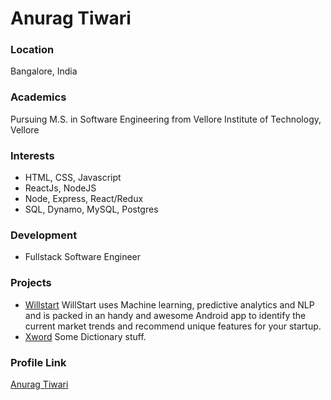 # Anurag Tiwari

### Location

Bangalore, India

### Academics

Pursuing M.S. in Software Engineering from Vellore Institute of Technology, Vellore

### Interests

- HTML, CSS, Javascript
- ReactJs, NodeJS
- Node, Express, React/Redux
- SQL, Dynamo, MySQL, Postgres

### Development

- Fullstack Software Engineer

### Projects

- [Willstart](https://github.com/t2013anurag/willstart) WillStart uses Machine learning, predictive analytics and NLP and is packed in an handy and awesome Android app to identify the current market trends and recommend unique features for your startup.
- [Xword](https://github.com/t2013anurag/xword) Some Dictionary stuff.

### Profile Link

[Anurag Tiwari](https://github.com/t2013anurag)